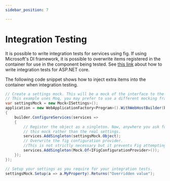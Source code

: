 ```yaml
---
sidebar_position: 7

---
```


# Integration Testing

It is possible to write integration tests for services using fig. If using Microsoft's DI framework, it is possible to overwrite items registered in the container for use in the component being tested. See [this link](https://learn.microsoft.com/en-us/aspnet/core/test/integration-tests?view=aspnetcore-7.0) about how to write integration tests for ASP.NET core.

The following code snippet shows how to inject extra items into the container when integration testing.

```csharp
// Create a settings mock. This will be a mock of the interface to the settings that are managed by Fig. 
// This example uses Moq, you may prefer to use a different mocking framework such as NSubstitute
var settingsMock = new Mock<ISettings>();
application = new WebApplicationFactory<Program>().WithWebHostBuilder(builder =>
{
    builder.ConfigureServices(services =>
    {
        // Register the object as a singleton. Now, anywhere you ask for an ISettings in the constructor, you will get
        // this mock rather than the real settings.
        services.AddSingleton(settingsMock.Object);
        // Overwrite the fig configuration provider. 
        //This is not strictly necessary but it prevents Fig attempting to make any REST calls to the Fig server.
        services.AddSingleton(Mock.Of<IFigConfigurationProvider>());
    });
});

// Setup your settings as you require for your integration tests.
settingsMock.Setup(a => a.MyProperty).Returns("Overridden value");
```

